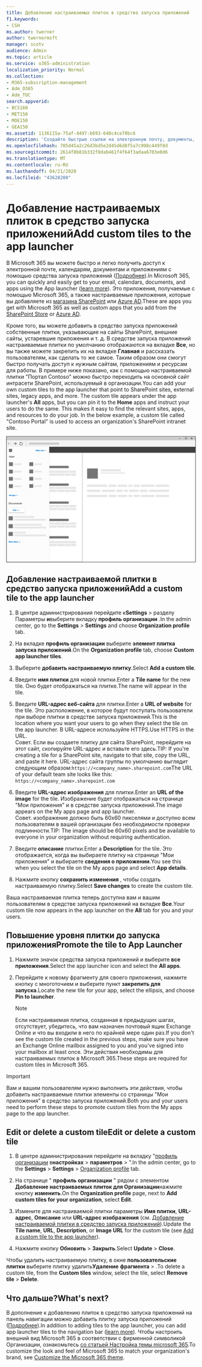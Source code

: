 ```yaml
---
title: Добавление настраиваемых плиток в средство запуска приложений
f1.keywords:
- CSH
ms.author: twerner
author: twernermsft
manager: scotv
audience: Admin
ms.topic: article
ms.service: o365-administration
localization_priority: Normal
ms.collection:
- M365-subscription-management
- Adm_O365
- Adm_TOC
search.appverid:
- BCS160
- MET150
- MOE150
- GEA150
ms.assetid: 1136115a-75af-4497-b693-640c4ce70bc6
description: 'Создайте быстрые ссылки на электронную почту, документы, приложения, сайты SharePoint, внешние сайты и другие ресурсы, добавив настраиваемые плитки в средство запуска приложений. '
ms.openlocfilehash: 705d45a2c26d3bd5e2d45d6d8f5a7c998c449f8d
ms.sourcegitcommit: 2614f8b81b332f8dab461f4f64f3adaa6703e0d6
ms.translationtype: MT
ms.contentlocale: ru-RU
ms.lasthandoff: 04/21/2020
ms.locfileid: "43628200"
---
```

# <a name="add-custom-tiles-to-the-app-launcher"></a><span data-ttu-id="815ad-103">Добавление настраиваемых плиток в средство запуска приложений</span><span class="sxs-lookup"><span data-stu-id="815ad-103">Add custom tiles to the app launcher</span></span>

<span data-ttu-id="815ad-104">В Microsoft 365 вы можете быстро и легко получить доступ к электронной почте, календарям, документам и приложениям с помощью средства запуска приложений ([Подробнее](https://support.office.com/article/79f12104-6fed-442f-96a0-eb089a3f476a.aspx)).</span><span class="sxs-lookup"><span data-stu-id="815ad-104">In Microsoft 365, you can quickly and easily get to your email, calendars, documents, and apps using the App launcher ([learn more](https://support.office.com/article/79f12104-6fed-442f-96a0-eb089a3f476a.aspx)).</span></span> <span data-ttu-id="815ad-105">Это приложения, получаемые с помощью Microsoft 365, а также настраиваемые приложения, которые вы добавляете из [магазина SharePoint](https://support.office.com/article/dd98e50e-d3db-4ecb-9bb7-82b189822d43.aspx) или [Azure AD](https://msdn.microsoft.com/office/office365/howto/connect-your-app-to-o365-app-launcher).</span><span class="sxs-lookup"><span data-stu-id="815ad-105">These are apps you get with Microsoft 365 as well as custom apps that you add from the [SharePoint Store](https://support.office.com/article/dd98e50e-d3db-4ecb-9bb7-82b189822d43.aspx) or [Azure AD](https://msdn.microsoft.com/office/office365/howto/connect-your-app-to-o365-app-launcher).</span></span>
  
<span data-ttu-id="815ad-p102">Кроме того, вы можете добавить в средство запуска приложений собственные плитки, указывающие на сайты SharePoint, внешние сайты, устаревшие приложения и т. д. В средстве запуска приложений настраиваемые плитки по умолчанию отображаются на вкладке **Все**, но вы также можете закрепить их на вкладке **Главная** и рассказать пользователям, как сделать то же самое. Таким образом они смогут быстро получать доступ к нужным сайтам, приложениям и ресурсам для работы. В примере ниже показано, как с помощью настраиваемой плитки "Портал Contoso" можно быстро переходить на основной сайт интрасети SharePoint, используемый в организации.</span><span class="sxs-lookup"><span data-stu-id="815ad-p102">You can add your own custom tiles to the app launcher that point to SharePoint sites, external sites, legacy apps, and more. The custom tile appears under the app launcher's **All** apps, but you can pin it to the **Home** apps and instruct your users to do the same. This makes it easy to find the relevant sites, apps, and resources to do your job. In the below example, a custom tile called "Contoso Portal" is used to access an organization's SharePoint intranet site.</span></span> 
  
![Средство запуска приложений](../../media/7acc06cc-ac7a-4c6e-8ea7-81570a5bdbab.png)
  
## <a name="add-a-custom-tile-to-the-app-launcher"></a><span data-ttu-id="815ad-111">Добавление настраиваемой плитки в средство запуска приложений</span><span class="sxs-lookup"><span data-stu-id="815ad-111">Add a custom tile to the app launcher</span></span>

1. <span data-ttu-id="815ad-112">В центре администрирования перейдите к**Settings**  > разделу Параметры **и**выберите вкладку **профиль организации** .</span><span class="sxs-lookup"><span data-stu-id="815ad-112">In the admin center, go to the **Settings** > **Settings** and choose **Organization profile** tab.</span></span>
    
2. <span data-ttu-id="815ad-113">На вкладке **профиль организации** выберите **элемент плитка запуска приложений**.</span><span class="sxs-lookup"><span data-stu-id="815ad-113">On the **Organization profile** tab, choose **Custom app launcher tiles**.</span></span>
  
3. <span data-ttu-id="815ad-114">Выберите **добавить настраиваемую плитку**.</span><span class="sxs-lookup"><span data-stu-id="815ad-114">Select **Add a custom tile**.</span></span> 
  
4. <span data-ttu-id="815ad-115">Введите **имя плитки** для новой плитки.</span><span class="sxs-lookup"><span data-stu-id="815ad-115">Enter a **Tile name** for the new tile.</span></span> <span data-ttu-id="815ad-116">Оно будет отображаться на плитке.</span><span class="sxs-lookup"><span data-stu-id="815ad-116">The name will appear in the tile.</span></span> 
    
5. <span data-ttu-id="815ad-117">Введите **URL-адрес веб-сайта** для плитки.</span><span class="sxs-lookup"><span data-stu-id="815ad-117">Enter a **URL of website** for the tile.</span></span> <span data-ttu-id="815ad-118">Это расположение, в которое будут поступать пользователи при выборе плитки в средстве запуска приложений.</span><span class="sxs-lookup"><span data-stu-id="815ad-118">This is the location where you want your users to go when they select the tile on the app launcher.</span></span> <span data-ttu-id="815ad-119">В URL-адресе используйте HTTPS.</span><span class="sxs-lookup"><span data-stu-id="815ad-119">Use HTTPS in the URL.</span></span><br/><span data-ttu-id="815ad-120">Совет. Если вы создаете плитку для сайта SharePoint, перейдите на этот сайт, скопируйте URL-адрес и вставьте его здесь.</span><span class="sxs-lookup"><span data-stu-id="815ad-120">TIP: If you're creating a tile for a SharePoint site, navigate to that site, copy the URL, and paste it here.</span></span> <span data-ttu-id="815ad-121">URL-адрес сайта группы по умолчанию выглядит следующим образом:`https://<company_name>.sharepoint.com`</span><span class="sxs-lookup"><span data-stu-id="815ad-121">The URL of your default team site looks like this: `https://<company_name>.sharepoint.com`</span></span> 
  
6. <span data-ttu-id="815ad-122">Введите **URL-адрес изображения** для плитки.</span><span class="sxs-lookup"><span data-stu-id="815ad-122">Enter an **URL of the image** for the tile.</span></span> <span data-ttu-id="815ad-123">Изображение будет отображаться на странице "Мои приложения" и в средстве запуска приложений.</span><span class="sxs-lookup"><span data-stu-id="815ad-123">The image appears on the My apps page and app launcher.</span></span><br/><span data-ttu-id="815ad-124">Совет. изображение должно быть 60x60 пикселями и доступно всем пользователям в вашей организации без необходимости проверки подлинности.</span><span class="sxs-lookup"><span data-stu-id="815ad-124">TIP: The image should be 60x60 pixels and be available to everyone in your organization without requiring authentication.</span></span>

7. <span data-ttu-id="815ad-125">Введите **описание** плитки.</span><span class="sxs-lookup"><span data-stu-id="815ad-125">Enter a **Description** for the tile.</span></span> <span data-ttu-id="815ad-126">Это отображается, когда вы выбираете плитку на странице "Мои приложения" и выбираете **сведения о приложении**.</span><span class="sxs-lookup"><span data-stu-id="815ad-126">You see this when you select the tile on the My apps page and select **App details**.</span></span> 
  
8. <span data-ttu-id="815ad-127">Нажмите кнопку **сохранить изменения** , чтобы создать настраиваемую плитку.</span><span class="sxs-lookup"><span data-stu-id="815ad-127">Select **Save changes** to create the custom tile.</span></span> 
    
<span data-ttu-id="815ad-128">Ваша настраиваемая плитка теперь доступна вам и вашим пользователям в средстве запуска приложений на вкладке **Все**.</span><span class="sxs-lookup"><span data-stu-id="815ad-128">Your custom tile now appears in the app launcher on the **All** tab for you and your users.</span></span> 
  
## <a name="promote-the-tile-to-app-launcher"></a><span data-ttu-id="815ad-129">Повышение уровня плитки до запуска приложения</span><span class="sxs-lookup"><span data-stu-id="815ad-129">Promote the tile to App Launcher</span></span>

1. <span data-ttu-id="815ad-130">Нажмите значок средства запуска приложений и выберите **все приложения**.</span><span class="sxs-lookup"><span data-stu-id="815ad-130">Select the app launcher icon and select the **All apps**.</span></span> 
    
2. <span data-ttu-id="815ad-131">Перейдите к новому фрагменту для своего приложения, нажмите кнопку с многоточием и выберите пункт **закрепить для запуска**.</span><span class="sxs-lookup"><span data-stu-id="815ad-131">Locate the new tile for your app, select the ellipsis, and choose **Pin to launcher**.</span></span>
  
    > [!NOTE]
    > <span data-ttu-id="815ad-132">Если настраиваемая плитка, созданная в предыдущих шагах, отсутствует, убедитесь, что вам назначен почтовый ящик Exchange Online и что вы входили в него по крайней мере один раз.</span><span class="sxs-lookup"><span data-stu-id="815ad-132">If you don't see the custom tile created in the previous steps, make sure you have an Exchange Online mailbox assigned to you and you've signed into your mailbox at least once.</span></span> <span data-ttu-id="815ad-133">Эти действия необходимы для настраиваемых плиток в Microsoft 365.</span><span class="sxs-lookup"><span data-stu-id="815ad-133">These steps are required for custom tiles in Microsoft 365.</span></span> 
  
> [!IMPORTANT]
> <span data-ttu-id="815ad-134">Вам и вашим пользователям нужно выполнить эти действия, чтобы добавить настраиваемые плитки элементы со страницы "Мои приложения" в средство запуска приложений.</span><span class="sxs-lookup"><span data-stu-id="815ad-134">Both you and your users need to perform these steps to promote custom tiles from the My apps page to the app launcher.</span></span> 
  
## <a name="edit-or-delete-a-custom-tile"></a><span data-ttu-id="815ad-135">Edit or delete a custom tile</span><span class="sxs-lookup"><span data-stu-id="815ad-135">Edit or delete a custom tile</span></span>

1. <span data-ttu-id="815ad-136">В центре администрирования перейдите на вкладку "<a href="https://go.microsoft.com/fwlink/p/?linkid=2067339" target="_blank">профиль организации</a> в**настройках** >  **параметров** > ".</span><span class="sxs-lookup"><span data-stu-id="815ad-136">In the admin center, go to the **Settings** > **Settings** > <a href="https://go.microsoft.com/fwlink/p/?linkid=2067339" target="_blank">Organization profile</a> tab.</span></span>
    
2. <span data-ttu-id="815ad-137">На странице " **профиль организации** " рядом с элементом **Добавление настраиваемых плиток для Организации**нажмите кнопку **изменить**.</span><span class="sxs-lookup"><span data-stu-id="815ad-137">On the **Organization profile** page, next to   **Add custom tiles for your organization**, select **Edit**.</span></span>

3. <span data-ttu-id="815ad-138">Измените для настраиваемой плитки параметры **Имя плитки**, **URL-адрес**, **Описание** или **URL-адрес изображения** (см. [Добавление настраиваемой плитки в средство запуска приложений](#add-a-custom-tile-to-the-app-launcher)).</span><span class="sxs-lookup"><span data-stu-id="815ad-138">Update the **Tile name**, **URL**, **Description**, or **Image URL** for the custom tile (see [Add a custom tile to the app launcher](#add-a-custom-tile-to-the-app-launcher)).</span></span>
    
4. <span data-ttu-id="815ad-139">Нажмите кнопку **Обновить** \> **Закрыть**.</span><span class="sxs-lookup"><span data-stu-id="815ad-139">Select **Update** \> **Close**.</span></span> 
    
<span data-ttu-id="815ad-140">Чтобы удалить настраиваемую плитку, в окне **пользовательские плитки** выберите плитку удалить**Удаление** **фрагмента** > .</span><span class="sxs-lookup"><span data-stu-id="815ad-140">To delete a custom tile, from the **Custom tiles** window, select the tile, select **Remove tile** > **Delete**.</span></span> 
  
## <a name="whats-next"></a><span data-ttu-id="815ad-141">Что дальше?</span><span class="sxs-lookup"><span data-stu-id="815ad-141">What's next?</span></span>

<span data-ttu-id="815ad-142">В дополнение к добавлению плиток в средство запуска приложений на панель навигации можно добавить плитку запуска приложений ([Подробнее](https://support.office.com/article/d536512c-b0f7-49fd-b8db-a8a967e23f23.aspx)).</span><span class="sxs-lookup"><span data-stu-id="815ad-142">In addition to adding tiles to the app launcher, you can add app launcher tiles to the navigation bar ([learn more](https://support.office.com/article/d536512c-b0f7-49fd-b8db-a8a967e23f23.aspx)).</span></span> <span data-ttu-id="815ad-143">Чтобы настроить внешний вид Microsoft 365 в соответствии с фирменной символикой Организации, ознакомьтесь [со статьей Настройка темы microsoft 365](../setup/customize-your-organization-theme.md).</span><span class="sxs-lookup"><span data-stu-id="815ad-143">To customize the look and feel of Microsoft 365 to match your organization's brand, see [Customize the Microsoft 365 theme](../setup/customize-your-organization-theme.md).</span></span>
  

